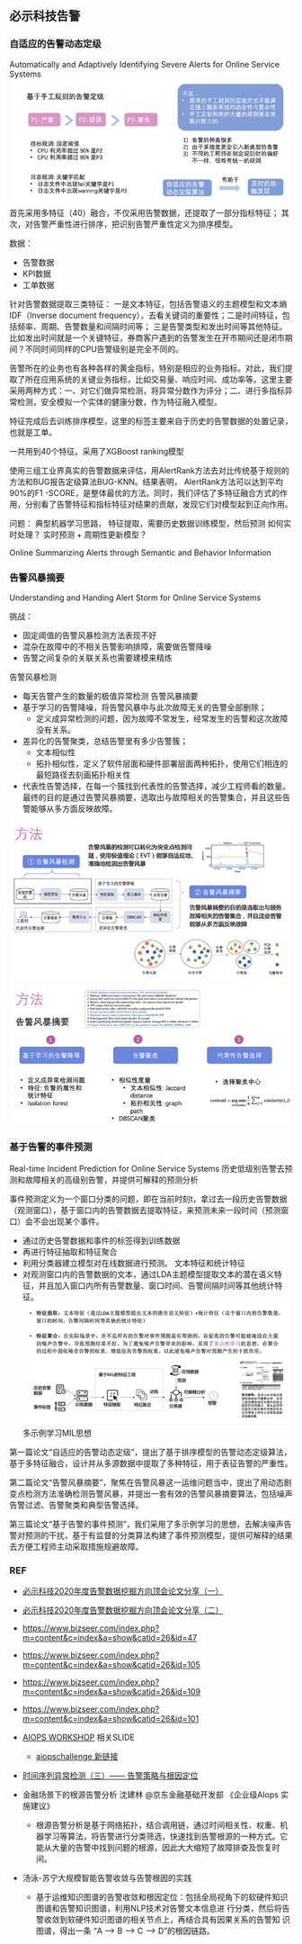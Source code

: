 

## 必示科技告警

### 自适应的告警动态定级
Automatically and Adaptively Identifying Severe Alerts for Online Service Systems
![](./alert_images/image1.png)
首先采用多特征（40）融合，不仅采用告警数据，还提取了一部分指标特征；
其次，对告警严重性进行排序，把识别告警严重性定义为排序模型。


数据：
- 告警数据
- KPI数据
- 工单数据

针对告警数据提取三类特征：
一是文本特征，包括告警语义的主题模型和文本熵IDF（Inverse document frequency），去看关键词的重要性；二是时间特征，包括频率、周期、告警数量和间隔时间等；
三是告警类型和发出时间等其他特征。比如发出时间就是一个关键特征，券商客户遇到的告警发生在开市期间还是闭市期间？不同时间同样的CPU告警级别是完全不同的。

告警所在的业务也有各种各样的黄金指标，特别是相应的业务指标。对此，我们提取了所在应用系统的关键业务指标，比如交易量、响应时间、成功率等。这里主要采用两种方式：一、对它们做异常检测，将异常分数作为评分；二、进行多指标异常检测，安全模拟一个实体的健康分数，作为特征融入模型。

特征完成后去训练排序模型，这里的标签主要来自于历史的告警数据的处置记录，也就是工单。

一共用到40个特征。采用了XGBoost ranking模型

使用三组工业界真实的告警数据来评估，用AlertRank方法去对比传统基于规则的方法和BUG报告定级算法BUG-KNN。结果表明， AlertRank方法可以达到平均90%的F1 -SCORE，是整体最优的方法。同时，我们评估了多特征融合方式的作用，分别看了告警特征和指标特征对结果的贡献，发现它们对模型起到正向作用。

问题：  典型机器学习思路， 特征提取，需要历史数据训练模型，然后预测
如何实时处理？
实时预测 + 周期性更新模型？

Online Summarizing Alerts through Semantic and Behavior Information

### 告警风暴摘要
Understanding and Handing Alert Storm for Online Service Systems

挑战：
- 固定阈值的告警风暴检测方法表现不好
- 混杂在故障中的不相关告警影响排障，需要做告警降噪
- 告警之间复杂的关联关系也需要建模来精炼

告警风暴检测
- 每天告警产生的数量的极值异常检测
告警风暴摘要
- 基于学习的告警降噪，将告警风暴中与此次故障无关的告警全部删除；
  - 定义成异常检测的问题，因为故障不常发生，经常发生的告警和这次故障没有关系。
- 差异化的告警聚类，总结告警里有多少告警簇；	
  - 文本相似性
  - 拓扑相似性，定义了软件层面和硬件部署层面两种拓扑，使用它们相连的最短路径去刻画拓扑相关性
- 代表性告警选择，在每一个簇找到代表性的告警选择，减少工程师看的数量。
最终的目的是通过告警风暴摘要，选取出与故障相关的告警集合，并且这些告警能够从多方面反映故障。

![](./alert_images/image2.png)
![](./alert_images/image3.png)

### 基于告警的事件预测
Real-time Incident Prediction for Online Service Systems
历史低级别告警去预测和故障相关的高级别告警，并提供可解释的预测分析

事件预测定义为一个窗口分类的问题，即在当前时刻t，拿过去一段历史告警数据（观测窗口），基于窗口内的告警数据去提取特征，来预测未来一段时间（预测窗口）会不会出现某个事件。

- 通过历史告警数据和事件的标签得到训练数据
- 再进行特征抽取和特征聚合
- 利用分类器建立模型对在线数据进行预测。
文本特征和统计特征
- 对观测窗口内的告警数据的文本，通过LDA主题模型提取文本的潜在语义特征，并且加入窗口内所有告警数量、窗口时间、告警间隔时间等其他统计特征。
![](./alert_images/image6.png)
多示例学习MIL思想


第一篇论文“自适应的告警动态定级”，提出了基于排序模型的告警动态定级算法，基于多特征融合，设计并从多源数据中提取了多种特征，用于表征告警的严重性。
 
第二篇论文“告警风暴摘要”，聚焦在告警风暴这一运维问题当中，提出了用动态剧变点检测方法准确检测告警风暴，并提出一套有效的告警风暴摘要算法，包括噪声告警过滤、告警聚类和典型告警选择。
 
第三篇论文“基于告警的事件预测”，我们采用了多示例学习的思想，去解决噪声告警对预测的干扰，基于有监督的分类算法构建了事件预测模型，提供可解释的结果去方便工程师主动采取措施规避故障。


### REF

- [必示科技2020年度告警数据挖掘方向顶会论文分享（一）](https://www.bizseer.com/index.php?m=content&c=index&a=show&catid=26&id=31)
- [必示科技2020年度告警数据挖掘方向顶会论文分享（二）](https://www.bizseer.com/index.php?m=content&c=index&a=show&catid=26&id=32)
- https://www.bizseer.com/index.php?m=content&c=index&a=show&catid=26&id=47
- https://www.bizseer.com/index.php?m=content&c=index&a=show&catid=26&id=105
- https://www.bizseer.com/index.php?m=content&c=index&a=show&catid=26&id=109 
- https://www.bizseer.com/index.php?m=content&c=index&a=show&catid=26&id=101 


- [AIOPS WORKSHOP](https://workshop.aiops.org/#2019%20AIOps%E6%8C%91%E6%88%98%E8%B5%9B%E5%86%B3%E8%B5%9B%20%E6%9A%A8%20%E7%AC%AC%E4%BA%8C%E5%B1%8AAIOps%E7%A0%94%E8%AE%A8%E4%BC%9A-div) 相关SLIDE
  - [aiopschallenge 新链接](https://www.aiops.cn/aiopschallenge/)

- [时间序列异常检测（三）—— 告警策略与根因定位](https://zhuanlan.zhihu.com/p/363254791)


- 金融场景下的根源告警分析 沈建林 @京东金融基础开发部  《企业级AIops 实施建议》
  - 根源告警分析是基于网络拓扑，结合调用链，通过时间相关性、权重、机器学习等算法，将告警进行分类筛选，快速找到告警根源的一种方式。它能从大量的告警中找到问题的根源，因此大大缩短了故障排查及恢复时间。

- 汤泳-苏宁大规模智能告警收敛与告警根因的实践
  - 基于运维知识图谱的告警收敛和根因定位：包括全局视角下的软硬件知识图谱和告警知识图谱，利用NLP技术对告警文本信息进
行分类，然后将告警收敛到软硬件知识图谱的相关节点上，再结合具有因果关系的告警知
识图谱，得出一条 “A –> B –> C –> D”的根因链路。